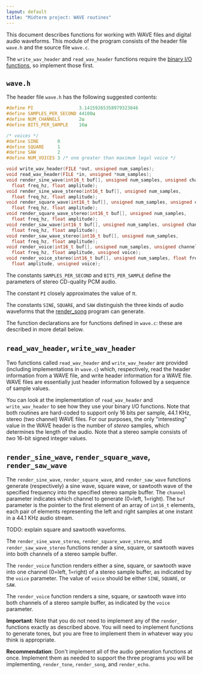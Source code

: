 ```yaml
---
layout: default
title: "Midterm project: WAVE routines"
---
```


This document describes functions for working with WAVE files and digital audio waveforms.  This module of the program consists of the header file `wave.h` and the source file `wave.c`.

The `write_wav_header` and `read_wav_header` functions require the [binary I/O functions](io.html), so implement those first.

## `wave.h`

The header file `wave.h` has the following suggested contents:

```c
#define PI                 3.14159265358979323846
#define SAMPLES_PER_SECOND 44100u
#define NUM_CHANNELS       2u
#define BITS_PER_SAMPLE    16u

/* voices */
#define SINE       0
#define SQUARE     1
#define SAW        2
#define NUM_VOICES 3 /* one greater than maximum legal voice */

void write_wav_header(FILE *out, unsigned num_samples);
void read_wav_header(FILE *in, unsigned *num_samples);
void render_sine_wave(int16_t buf[], unsigned num_samples, unsigned channel,
  float freq_hz, float amplitude);
void render_sine_wave_stereo(int16_t buf[], unsigned num_samples,
  float freq_hz, float amplitude);
void render_square_wave(int16_t buf[], unsigned num_samples, unsigned channel,
  float freq_hz, float amplitude);
void render_square_wave_stereo(int16_t buf[], unsigned num_samples,
  float freq_hz, float amplitude);
void render_saw_wave(int16_t buf[], unsigned num_samples, unsigned channel,
  float freq_hz, float amplitude);
void render_saw_wave_stereo(int16_t buf[], unsigned num_samples,
  float freq_hz, float amplitude);
void render_voice(int16_t buf[], unsigned num_samples, unsigned channel,
  float freq_hz, float amplitude, unsigned voice);
void render_voice_stereo(int16_t buf[], unsigned num_samples, float freq_hz,
  float amplitude, unsigned voice);
```

The constants `SAMPLES_PER_SECOND` and `BITS_PER_SAMPLE` define the parameters of stereo CD-quality PCM audio.

The constant `PI` closely approximates the value of π.

The constants `SINE`, `SQUARE`, and `SAW` distinguish the three kinds of audio waveforms that the [render\_song](render_song.html) program can generate.

The function declarations are for functions defined in `wave.c`: these are described in more detail below.

## `read_wav_header`, `write_wav_header`

Two functions called `read_wav_header` and `write_wav_header` are provided (including implementations in `wave.c`) which, respectively, read the header information from a WAVE file, and write header information for a WAVE file.  WAVE files are essentially just header information followed by a sequence of sample values.

You can look at the implementation of `read_wav_header` and `write_wav_header` to see how they use your binary I/O functions.  Note that both routines are hard-coded to support only 16 bits per sample, 44.1 KHz, stereo (two channel) WAVE files.  For our purposes, the only "interesting" value in the WAVE header is the number of *stereo* samples, which determines the length of the audio.  Note that a stereo sample consists of *two* 16-bit signed integer values.


## `render_sine_wave`, `render_square_wave`, `render_saw_wave`

The `render_sine_wave`, `render_square_wave`, and `render_saw_wave` functions generate (respectively) a sine wave, square wave, or sawtooth wave of the specified frequency into the specified stereo sample buffer.  The `channel` parameter indicates which channel to generate (0=left, 1=right).  The `buf` parameter is the pointer to the first element of an array of `int16_t` elements, each pair of elements representing the left and right samples at one instant in a 44.1 KHz audio stream.

TODO: explain square and sawtooth waveforms.

The `render_sine_wave_stereo`, `render_square_wave_stereo`, and `render_saw_wave_stereo` functions render a sine, square, or sawtooth waves into both channels of a stereo sample buffer.

The `render_voice` function renders either a sine, square, or sawtooth wave into one channel (0=left, 1=right) of a stereo sample buffer, as indicated by the `voice` parameter.  The value of `voice` should be either `SINE`, `SQUARE`, or `SAW`.

The `render_voice` function renders a sine, square, or sawtooth wave into both channels of a stereo sample buffer, as indicated by the `voice` parameter.

**Important**: Note that you do not need to implement any of the `render_` functions exactly as described above.  You will need to implement functions to generate tones, but you are free to implement them in whatever way you think is appropriate.

**Recommendation**: Don't implement all of the audio generation functions at once.  Implement them as needed to support the three programs you will be implementing, `render_tone`, `render_song`, and `render_echo`.
